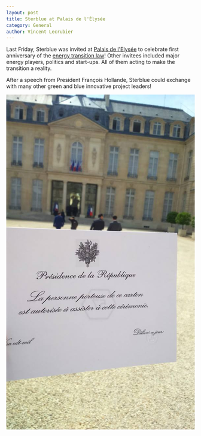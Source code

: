 ```yaml
---
layout: post
title: Sterblue at Palais de l'Élysée
category: General
author: Vincent Lecrubier
---
```


Last Friday, Sterblue was invited at [Palais de l'Elysée](http://www.elysee.fr/) to celebrate first anniversary of the [energy transition law](https://www.legifrance.gouv.fr/affichLoiPubliee.do?idDocument=JORFDOLE000029310724&type=general&legislature=14)! Other invitees included major energy players, politics and start-ups. All of them acting to make the transition a reality.

After a speech from President François Hollande, Sterblue could exchange with many other green and blue innovative project leaders!

![Group Photo at the French Ministry of Ecology](images/elyseeGreenTechVerte.jpg)
